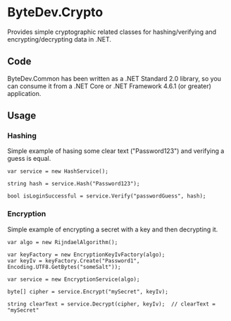 # ByteDev.Crypto

Provides simple cryptographic related classes for hashing/verifying and encrypting/decrypting data in .NET.

## Code

ByteDev.Common has been written as a .NET Standard 2.0 library, so you can consume it from a .NET Core or .NET Framework 4.6.1 (or greater) application.

## Usage

### Hashing

Simple example of hasing some clear text ("Password123") and verifying a guess is equal.

```
var service = new HashService();

string hash = service.Hash("Password123");

bool isLoginSuccessful = service.Verify("passwordGuess", hash);
```

### Encryption

Simple example of encrypting a secret with a key and then decrypting it.

```
var algo = new RijndaelAlgorithm();

var keyFactory = new EncryptionKeyIvFactory(algo);
var keyIv = keyFactory.Create("Password1", Encoding.UTF8.GetBytes("someSalt"));

var service = new EncryptionService(algo);

byte[] cipher = service.Encrypt("mySecret", keyIv);

string clearText = service.Decrypt(cipher, keyIv);	// clearText = "mySecret"
```
